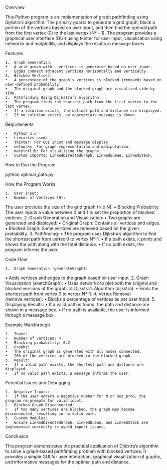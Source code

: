 Overview

This Python program is an implementation of graph pathfinding using Dijkstra’s algorithm. The primary goal is to generate a grid graph, block a portion of the vertices based on user input, and then find the optimal path from the first vertex (0) to the last vertex (N² - 1). The program provides a graphical user interface (GUI) using tkinter for user input, visualization using networkx and matplotlib, and displays the results in message boxes.

Features

	1.	Graph Generation:
	•	A grid graph with ￼ vertices is generated based on user input.
	•	Edges connect adjacent vertices horizontally and vertically.
	2.	Blocked Vertices:
	•	A percentage of the graph’s vertices is blocked (removed) based on user-defined probability.
	•	The original graph and the blocked graph are visualized side-by-side.
	3.	Pathfinding Using Dijkstra’s Algorithm:
	•	The program finds the shortest path from the first vertex to the last vertex.
	•	If a solution exists, the optimal path and distance are displayed.
	•	If no solution exists, an appropriate message is shown.

Requirements

	•	Python 3.x
	•	Libraries used:
	•	tkinter: For GUI input and message display.
	•	networkx: For graph representation and manipulation.
	•	matplotlib: For visualizing the graphs.
	•	Custom imports: LinkedDirectedGraph, LinkedQueue, LinkedStack.

How to Run the Program

python optimal_path.py


How the Program Works

	1.	User Input:
	•	Number of Vertices (N):
  The user provides the size of the grid graph (N x N).
	•	Blocking Probability:
  The user inputs a value between 0 and 1 to set the proportion of blocked vertices.
	2.	Graph Generation and Visualization:
	•	Two graphs are generated and displayed:
	•	Original Graph: Contains all vertices and edges.
	•	Blocked Graph: Some vertices are removed based on the given probability.
	3.	Pathfinding:
	•	The program uses Dijkstra’s algorithm to find the shortest path from vertex 0 to vertex N²-1.
	•	If a path exists, it prints and shows the path along with the total distance.
	•	If no path exists, the program informs the user.

Code Flow

	1.	Graph Generation (generateGraph):
  •	Adds vertices and edges to the graph based on user input.
	2.	Graph Visualization (sketchGraph):
	•	Uses networkx to plot both the original and blocked versions of the graph.
	3.	Dijkstra’s Algorithm (dijkstra):
	•	Finds the shortest path from vertex 0 to vertex N²-1.
	4.	Vertex Removal (remove_vertices):
	•	Blocks a percentage of vertices as per user input.
	5.	Displaying Results:
	•	If a valid path is found, the path and distance are shown in a message box.
	•	If no path is available, the user is informed through a message box.

Example Walkthrough

	1.	Input:
	•	Number of vertices: 4
	•	Blocking probability: 0.2
	2.	Graphs:
	•	The original graph is generated with all nodes connected.
	•	20% of the vertices are blocked in the blocked graph.
	3.	Result:
	•	If a valid path exists, the shortest path and distance are displayed.
	•	If no valid path exists, a message informs the user.

Potential Issues and Debugging

	1.	Negative Inputs:
	•	If the user enters a negative number for N or set_prob, the program re-prompts for valid input.
	2.	Blocked Graph Disconnected:
	•	If too many vertices are blocked, the graph may become disconnected, resulting in no valid path.
	3.	Custom Modules:
	•	Ensure LinkedDirectedGraph, LinkedQueue, and LinkedStack are implemented correctly to avoid import issues.

Conclusion

This program demonstrates the practical application of Dijkstra’s algorithm to solve a graph-based pathfinding problem with blocked vertices. It provides a simple GUI for user interaction, graphical visualization of graphs, and informative messages for the optimal path and distance.
